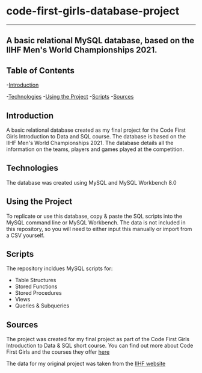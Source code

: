 # code-first-girls-database-project
---
A basic relational MySQL database, based on the IIHF Men's World Championships 2021.
---
## Table of Contents
-[Introduction](#introduction)

-[Technologies](#technologies)
-[Using the Project](#using-the-project)
-[Scripts](#scripts)
-[Sources](#sources)

## Introduction
A basic relational database created as my final project for the Code First Girls Introduction to Data and SQL course.
The database is based on the IIHF Men's World Championships 2021.
The database details all the information on the teams, players and games played at the competition.

## Technologies
The database was created using MySQL and MySQL Workbench 8.0

## Using the Project
To replicate or use this database, copy & paste the SQL scripts into the MySQL command line or MySQL Workbench.
The data is not included in this repository, so you will need to either input this manually or import from a CSV yourself.

## Scripts
The repository incldues MySQL scripts for:
- Table Structures
- Stored Functions
- Stored Procedures
- Views
- Queries & Subqueries

## Sources
The project was created for my final project as part of the Code First Girls Introduction to Data & SQL short course. You can find out more about Code First Girls and the courses
they offer [here](https://codefirstgirls.org.uk/)

The data for my original project was taken from the [IIHF website](https://www.iihf.com/en/events/2021/wm)
